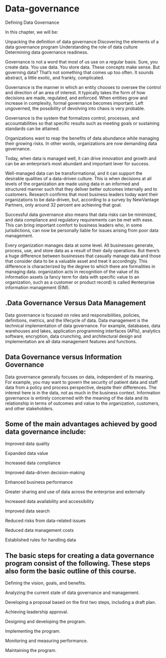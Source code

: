 # Data-governance
Defining Data Governance

In this chapter, we will be:

Unpacking the definition of data governance
Discovering the elements of a data governance program
Understanding the role of data culture
Determining data governance readiness.

Governance is not a word that most of us use on a regular basis. Sure, you create data. You use data. You store data. These concepts make sense. But governing data? That’s not something that comes up too often. It sounds abstract, a little exotic, and frankly, complicated.

Governance is the manner in which an entity chooses to oversee the control and direction of an area of interest. It typically takes the form of how decisions are made, regulated, and enforced. When entities grow and increase in complexity, formal governance becomes important. Left ungoverned, the possibility of devolving into chaos is very probable. 

Governance is the system that formalizes control, processes, and accountabilities so that specific results such as meeting goals or sustaining standards can be attained.

Organizations want to reap the benefits of data abundance while managing their growing risks. In other words, organizations are now demanding data governance.

Today, when data is managed well, it can drive innovation and growth and can be an enterprise’s most abundant and important lever for success.

Well-managed data can be transformational, and it can support the desirable qualities of a data-driven culture. This is when decisions at all levels of the organization are made using data in an informed and structured manner such that they deliver better outcomes internally and to customers. Research confirms that most business leaders today want their organizations to be data-driven, but, according to a survey by NewVantage Partners, only around 32 percent are achieving that goal.

Successful data governance also means that data risks can be minimized, and data compliance and regulatory requirements can be met with ease. This can bring important comfort to business leaders who, in some jurisdictions, can now be personally liable for issues arising from poor data management.

Every organization manages data at some level. All businesses generate, process, use, and store data as a result of their daily operations. But there’s a huge difference between businesses that casually manage data and those that consider data to be a valuable asset and treat it accordingly. This difference is characterized by the degree to which there are formalities in managing data.
 organization acts in recognition of the value of its information assets (a fancy term for data with specific value to an organization, such as a customer or product record) is called #enterprise information management (EIM).

 .Data Governance Versus Data Management
 -
 Data governance is focused on roles and responsibilities, policies, definitions, metrics, and the lifecycle of data.
 Data management is the technical implementation of data governance. For example, databases, data warehouses and lakes, application programming interfaces (APIs), analytics software, encryption, data crunching, and architectural design and implementation are all data management features and functions.

Data Governance versus Information Governance
-
Data governance generally focuses on data, independent of its meaning. For example, you may want to govern the security of patient data and staff data from a policy and process perspective, despite their differences.
The interest here is in the data, not as much in the business context.
Information governance is entirely concerned with the meaning of the data and its relationship in terms of outcomes and value to the organization, customers, and other stakeholders.

Some of the main advantages achieved by good data governance include:
-

Improved data quality

Expanded data value

Increased data compliance

Improved data-driven decision-making

Enhanced business performance

Greater sharing and use of data across the enterprise and externally

Increased data availability and accessibility

Improved data search

Reduced risks from data-related issues

Reduced data management costs

Established rules for handling data

 The basic steps for creating a data governance program consist of the following. These steps also form the basic outline of this course.
-
Defining the vision, goals, and benefits.

Analyzing the current state of data governance and management.

Developing a proposal based on the first two steps, including a draft plan.

Achieving leadership approval.

Designing and developing the program.

Implementing the program.

Monitoring and measuring performance.

Maintaining the program.

 
